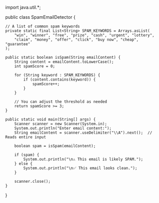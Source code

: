 import java.util.*;

public class SpamEmailDetector {

    // A list of common spam keywords
    private static final List<String> SPAM_KEYWORDS = Arrays.asList(
        "win", "winner", "free", "prize", "cash", "urgent", "lottery",
        "claim", "money", "offer", "click", "buy now", "cheap", "guarantee"
    );

    public static boolean isSpam(String emailContent) {
        String content = emailContent.toLowerCase();
        int spamScore = 0;

        for (String keyword : SPAM_KEYWORDS) {
            if (content.contains(keyword)) {
                spamScore++;
            }
        }

        // You can adjust the threshold as needed
        return spamScore >= 3;
    }

    public static void main(String[] args) {
        Scanner scanner = new Scanner(System.in);
        System.out.println("Enter email content:");
        String emailContent = scanner.useDelimiter("\\A").next();  // Reads entire input

        boolean spam = isSpam(emailContent);

        if (spam) {
            System.out.println("\n⚠️ This email is likely SPAM.");
        } else {
            System.out.println("\n✅ This email looks clean.");
        }

        scanner.close();
    }
}

